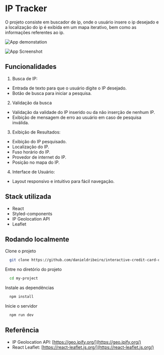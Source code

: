 
# IP Tracker

O projeto consiste em buscador de ip, onde o usuário insere o ip desejado e a localização do ip é exibida em um mapa iterativo, bem como as informações referentes ao ip.

![App demonstation](https://media0.giphy.com/media/v1.Y2lkPTc5MGI3NjExM2hkN3AyaDJhbHU1dm50M2x6NWV0ZDNuZHd5Y2lsemdsa3N4bTM0OCZlcD12MV9pbnRlcm5hbF9naWZfYnlfaWQmY3Q9Zw/RS1DmdyTZCyKQ1VgFj/giphy.gif)

![App Screenshot](https://uploaddeimagens.com.br/images/004/802/417/full/Blue_And_White_Modern_Responsive_Website_Development_Services_Instagram_Post_%282%29.png?1718936529)

## Funcionalidades
1. Busca de IP:

- Entrada de texto para que o usuário digite o IP desejado.
- Botão de busca para iniciar a pesquisa.

2. Validação da busca

- Validação da validade do IP inserido ou da não inserção de nenhum IP.
- Exibição de mensagem de erro ao usuário em caso de pesquisa inválida.

3. Exibição de Resultados:

- Exibição do IP pesquisado.
- Localização do IP.
- Fuso horário do IP.
- Provedor de internet do IP.
- Posição no mapa do IP.

4. Interface de Usuário:

- Layout responsivo e intuitivo para fácil navegação.

## Stack utilizada

- React 
- Styled-components
- IP Geolocation API
- Leaflet


## Rodando localmente

Clone o projeto

```bash
  git clone https://github.com/danieldribeiro/interactive-credit-card-details
```

Entre no diretório do projeto

```bash
  cd my-project
```

Instale as dependências

```bash
  npm install
```

Inicie o servidor

```bash
  npm run dev
```


## Referência

 - IP Geolocation API: [https://geo.ipify.org/](https://geo.ipify.org/)
 - React Leaflet: [https://react-leaflet.js.org/](https://react-leaflet.js.org/)

